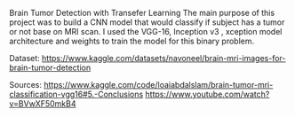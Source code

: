 Brain Tumor Detection with Transefer Learning
The main purpose of this project was to build a CNN model that would classify if subject has a tumor or not base on MRI scan. I used the VGG-16, Inception v3 , xception model architecture and weights to train the model for this binary problem.

Dataset:
https://www.kaggle.com/datasets/navoneel/brain-mri-images-for-brain-tumor-detection

Sources:
https://www.kaggle.com/code/loaiabdalslam/brain-tumor-mri-classification-vgg16#5.-Conclusions
https://www.youtube.com/watch?v=BVwXF50mkB4
